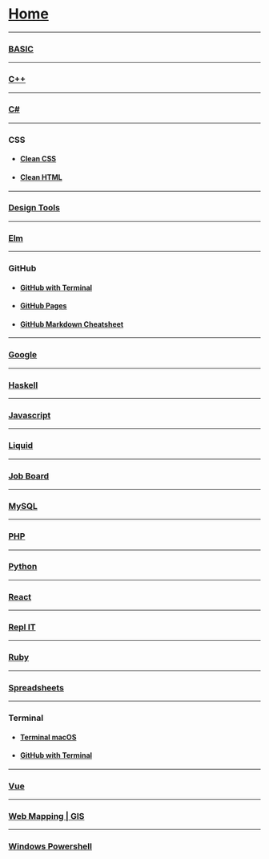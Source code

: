 # [Home](https://github.com/kironroy/kironroy.github.io/wiki)
***
### [BASIC](https://github.com/kironroy/kironroy.github.io/wiki/BASIC)
 
***

### [C++](https://github.com/kironroy/kironroy.github.io/wiki/c++)

***

### [C#](https://github.com/kironroy/kironroy.github.io/wiki/C-Sharp)

***

### CSS
  - ####  [Clean CSS](https://github.com/kironroy/kironroy.github.io/wiki/Clean-HTML-CSS-markup)
  - ####  [Clean HTML](https://github.com/kironroy/kironroy.github.io/wiki/Clean-HTML-CSS-markup)

***

### [Design Tools](https://github.com/kironroy/kironroy.github.io/wiki/Design-Tools)


***

### [Elm](https://github.com/kironroy/kironroy.github.io/wiki/Elm)

***

### GitHub
  - #### [GitHub with Terminal](https://github.com/kironroy/kironroy.github.io/wiki/GitHub-with-Terminal)
  - #### [GitHub Pages](http://jmcglone.com/guides/github-pages/)
  - #### [GitHub Markdown Cheatsheet](https://github.com/adam-p/markdown-here/wiki/Markdown-Cheatsheet)

***

### [Google](https://github.com/kironroy/kironroy.github.io/wiki/Google-Search)
  

***

### [Haskell](https://github.com/kironroy/kironroy.github.io/wiki/Haskell)

***

### [Javascript](https://github.com/kironroy/kironroy.github.io/wiki/JavaScript)

***

### [Liquid](https://github.com/kironroy/kironroy.github.io/wiki/Liquid)
  
***

### [Job Board](https://github.com/kironroy/kironroy.github.io/wiki/Job-Board)
 
***


### [MySQL](https://github.com/kironroy/kironroy.github.io/wiki/MySQL)

***

### [PHP](https://github.com/kironroy/kironroy.github.io/wiki/PHP)
 

***

### [Python](https://github.com/kironroy/kironroy.github.io/wiki/Python)
***

### [React](https://github.com/kironroy/kironroy.github.io/wiki/React)
   


***

### [Repl IT](https://github.com/kironroy/kironroy.github.io/wiki/Repl-Online-Interpreter)
***

### [Ruby](https://github.com/kironroy/kironroy.github.io/wiki/Ruby)
 
***

### [Spreadsheets](https://github.com/kironroy/kironroy.github.io/wiki/Spreadsheets)

***

### Terminal
  - ####  [Terminal macOS](https://github.com/kironroy/kironroy.github.io/wiki/Terminal-macOS)
  - ####  [GitHub with Terminal](https://github.com/kironroy/kironroy.github.io/wiki/GitHub-with-Terminal)
 

***

### [Vue](https://github.com/kironroy/kironroy.github.io/wiki/Vue)


***

### [Web Mapping | GIS](https://github.com/kironroy/kironroy.github.io/wiki/Web-mapping_GIS)


***

### [Windows Powershell](https://github.com/kironroy/kironroy.github.io/wiki/Windows-Powershell)



